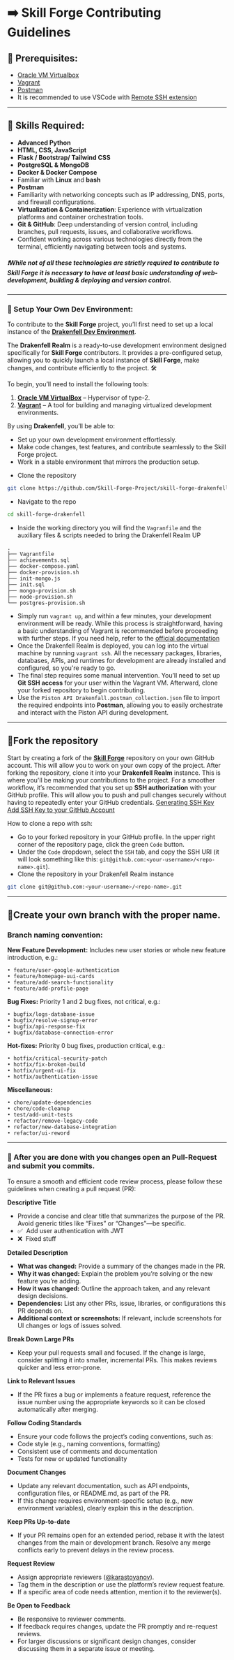 
# ➡️ Skill Forge Contributing Guidelines

## 📝 Prerequisites:
* [Oracle VM Virtualbox](https://www.virtualbox.org/)
* [Vagrant](https://developer.hashicorp.com/vagrant/install?product_intent=vagrant)
* [Postman](https://www.postman.com/downloads/)
* It is recommended to use VSCode with [Remote SSH extension](https://marketplace.visualstudio.com/items?itemName=ms-vscode-remote.remote-ssh)

---

## 🦾 Skills Required:
* **Advanced Python**
* **HTML, CSS, JavaScript**
* **Flask / Bootstrap/ Tailwind CSS**
* **PostgreSQL & MongoDB**
* **Docker & Docker Compose**
* Familiar with **Linux** and **bash**
* **Postman**
* Familiarity with networking concepts such as IP addressing, DNS, ports, and firewall configurations.
* **Virtualization & Containerization**: Experience with virtualization platforms and container orchestration tools.
* **Git & GitHub**: Deep understanding of version control, including branches, pull requests, issues, and collaborative workflows.
* Confident working across various technologies directly from the terminal, efficiently navigating between tools and systems.
##### ❗While not of all these technologies are strictly required to contribute to **Skill Forge** it is necessary to have at least basic understanding of web-development, building & deploying and version control.

--- 

### 💾 Setup Your Own Dev Environment:
To contribute to the **Skill Forge** project, you’ll first need to set up a local instance of the [**Drakenfell Dev Environment**](https://github.com/Skill-Forge-Project/skill-forge-drakenfell).

The **Drakenfell Realm** is a ready-to-use development environment designed specifically for **Skill Forge** contributors. It provides a pre-configured setup, allowing you to quickly launch a local instance of **Skill Forge**, make changes, and contribute efficiently to the project. 🛠️

To begin, you’ll need to install the following tools:
1. [**Oracle VM VirtualBox**](https://www.virtualbox.org/) – Hypervisor of type-2.
2. [**Vagrant**](https://developer.hashicorp.com/vagrant/install?product_intent=vagrant) – A tool for building and managing virtualized development environments.

By using **Drakenfell**, you’ll be able to:
- Set up your own development environment effortlessly.
- Make code changes, test features, and contribute seamlessly to the Skill Forge project.
- Work in a stable environment that mirrors the production setup.
* Clone the repository 
```sh
git clone https://github.com/Skill-Forge-Project/skill-forge-drakenfell.git
```
* Navigate to the repo
```sh
cd skill-forge-drakenfell
```
* Inside the working directory you will find the `Vagranfile` and the auxiliary files & scripts needed to bring the Drakenfell Realm UP
```
.
├── Vagrantfile
├── achievements.sql
├── docker-compose.yaml
├── docker-provision.sh
├── init-mongo.js
├── init.sql
├── mongo-provision.sh
├── node-provision.sh
└── postgres-provision.sh
```
* Simply run `vagrant up`, and within a few minutes, your development environment will be ready. While this process is straightforward, having a basic understanding of Vagrant is recommended before proceeding with further steps. If you need help, refer to the [official documentation](https://developer.hashicorp.com/vagrant/docs)
* Once the Drakenfell Realm is deployed, you can log into the virtual machine by running `vagrant ssh`. All the necessary packages, libraries, databases, APIs, and runtimes for development are already installed and configured, so you're ready to go.
* The final step requires some manual intervention. You’ll need to set up **Git SSH access** for your user within the Vagrant VM. Afterward, clone your forked repository to begin contributing.
* Use the `Piston API Drakenfall.postman_collection.json` file to import the required endpoints into **Postman**, allowing you to easily orchestrate and interact with the Piston API during development.

---

## 📁Fork the repository
Start by creating a fork of the **[Skill Forge](https://github.com/Skill-Forge-Project/skill_forge)** repository on your own GitHub account. This will allow you to work on your own copy of the project. 
After forking the repository, clone it into your **Drakenfell Realm** instance. This is where you'll be making your contributions to the project.
For a smoother workflow, it’s recommended that you set up **SSH authorization** with your GitHub profile. This will allow you to push and pull changes securely without having to repeatedly enter your GitHub credentials.
[Generating SSH Key](https://git-scm.com/book/en/v2/Git-on-the-Server-Generating-Your-SSH-Public-Key)
[Add SSH Key to your GitHub Account](https://www.inmotionhosting.com/support/server/ssh/how-to-add-ssh-keys-to-your-github-account/)

How to clone a repo with ssh:
* Go to your forked repository in your GitHub profile. In the upper right corner of the repository page, click the green `Code` button.
* Under the `Code` dropdown, select the `SSH` tab, and copy the SSH URI (it will look something like this: `git@github.com:<your-username>/<repo-name>.git`).
* Clone the repository in your Drakenfell Realm instance
```sh
git clone git@github.com:<your-username>/<repo-name>.git
```

--- 

## 🔀Create your own branch with the proper name. 
### Branch naming convention:

**New Feature Development:**
Includes new user stories or whole new feature introduction, e.g.:
```
• feature/user-google-authentication
• feature/homepage-uui-cards
• feature/add-search-functionality
• feature/add-profile-page
```
**Bug Fixes:**
Priority 1 and 2 bug fixes, not critical, e.g.:
```
• bugfix/logs-database-issue
• bugfix/resolve-signup-error
• bugfix/api-response-fix
• bugfix/database-connection-error
```
**Hot-fixes:**
Priority 0 bug fixes, production critical, e.g.:
```
• hotfix/critical-security-patch
• hotfix/fix-broken-build
• hotfix/urgent-ui-fix
• hotfix/authentication-issue
```

**Miscellaneous:**
```
• chore/update-dependencies
• chore/code-cleanup
• test/add-unit-tests
• refactor/remove-legacy-code
• refactor/new-database-integration
• refactor/ui-reword
```

---

### 🔄 After you are done with you changes open an Pull-Request and submit you commits. 

To ensure a smooth and efficient code review process, please follow these guidelines when creating a pull request (PR):

**Descriptive Title**
* Provide a concise and clear title that summarizes the purpose of the PR. Avoid generic titles like “Fixes” or “Changes”—be specific.
* ✅  Add user authentication with JWT
*  ❌  Fixed stuff

**Detailed Description**
* **What was changed:** Provide a summary of the changes made in the PR.
* **Why it was changed:** Explain the problem you’re solving or the new feature you’re adding.
* **How it was changed:** Outline the approach taken, and any relevant design decisions.
* **Dependencies:** List any other PRs, issue, libraries, or configurations this PR depends on.
* **Additional context or screenshots:** If relevant, include screenshots for UI changes or logs of issues solved.

**Break Down Large PRs**
* Keep your pull requests small and focused. If the change is large, consider splitting it into smaller, incremental PRs. This makes reviews quicker and less error-prone.

**Link to Relevant Issues**
* If the PR fixes a bug or implements a feature request, reference the issue number using the appropriate keywords so it can be closed automatically after merging.

**Follow Coding Standards**
* Ensure your code follows the project’s coding conventions, such as:
* Code style (e.g., naming conventions, formatting)
* Consistent use of comments and documentation
* Tests for new or updated functionality

**Document Changes**
* Update any relevant documentation, such as API endpoints, configuration files, or README.md, as part of the PR.
* If this change requires environment-specific setup (e.g., new environment variables), clearly explain this in the description.

**Keep PRs Up-to-date**
* If your PR remains open for an extended period, rebase it with the latest changes from the main or development branch. Resolve any merge conflicts early to prevent delays in the review process.

**Request Review**
* Assign appropriate reviewers ([@karastoyanov](https://github.com/karastoyanov)).
* Tag them in the description or use the platform’s review request feature.
* If a specific area of code needs attention, mention it to the reviewer(s).

**Be Open to Feedback**
* Be responsive to reviewer comments.
* If feedback requires changes, update the PR promptly and re-request reviews.
* For larger discussions or significant design changes, consider discussing them in a separate issue or meeting.

